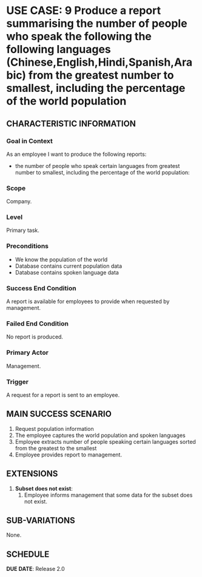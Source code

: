 # USE CASE: 9 Produce a report summarising the number of people who speak the following the following languages (Chinese,English,Hindi,Spanish,Arabic) from the greatest number to smallest, including the percentage of the world population

## CHARACTERISTIC INFORMATION

### Goal in Context

As an employee I want to produce the following reports:

* the number of people who speak certain languages from greatest number to smallest, including the percentage of the world population:

### Scope

Company.

### Level

Primary task.

### Preconditions

* We know the population of the world
* Database contains current population data
* Database contains spoken language data

### Success End Condition

A report is available for employees to provide when requested by management.

### Failed End Condition

No report is produced.

### Primary Actor

Management.

### Trigger

A request for a report is sent to an employee.

## MAIN SUCCESS SCENARIO

1. Request population information
2. The employee captures the world population and spoken languages
3. Employee extracts number of people speaking certain languages sorted from the greatest to the smallest
4. Employee provides report to management.

## EXTENSIONS

1. **Subset does not exist**:
    1. Employee informs management that some data for the subset does not exist.

## SUB-VARIATIONS

None.

## SCHEDULE

**DUE DATE**: Release 2.0